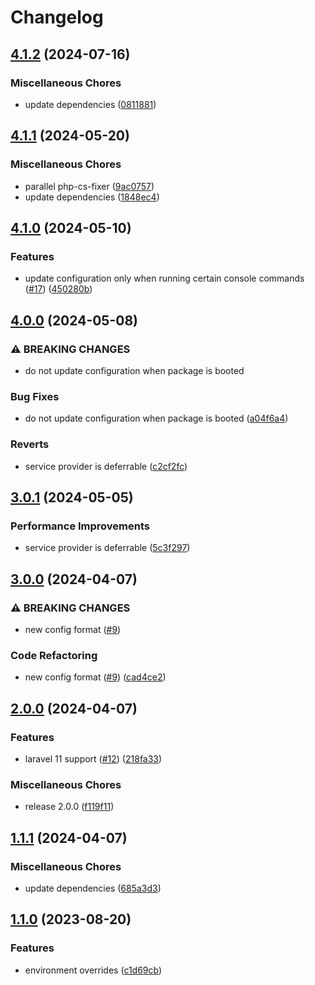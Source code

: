 # Changelog

## [4.1.2](https://github.com/audunru/config-secrets/compare/v4.1.1...v4.1.2) (2024-07-16)


### Miscellaneous Chores

* update dependencies ([0811881](https://github.com/audunru/config-secrets/commit/081188187171ad0802a45428f320195672e8b125))

## [4.1.1](https://github.com/audunru/config-secrets/compare/v4.1.0...v4.1.1) (2024-05-20)


### Miscellaneous Chores

* parallel php-cs-fixer ([9ac0757](https://github.com/audunru/config-secrets/commit/9ac075704eb2efa02cf8a6bf734f1e11a143c123))
* update dependencies ([1848ec4](https://github.com/audunru/config-secrets/commit/1848ec4606c628a5128179f7e5f3bd72f1ad32ea))

## [4.1.0](https://github.com/audunru/config-secrets/compare/v4.0.0...v4.1.0) (2024-05-10)


### Features

* update configuration only when running certain console commands ([#17](https://github.com/audunru/config-secrets/issues/17)) ([450280b](https://github.com/audunru/config-secrets/commit/450280b5e43dded971cc5de64a1cbc0dcc170ad3))

## [4.0.0](https://github.com/audunru/config-secrets/compare/v3.0.1...v4.0.0) (2024-05-08)


### ⚠ BREAKING CHANGES

* do not update configuration when package is booted

### Bug Fixes

* do not update configuration when package is booted ([a04f6a4](https://github.com/audunru/config-secrets/commit/a04f6a4de16e1ace3fa4226e82b4f7372199c184))


### Reverts

* service provider is deferrable ([c2cf2fc](https://github.com/audunru/config-secrets/commit/c2cf2fce2e436ea28c08ec53ffd1c8f4d1031374))

## [3.0.1](https://github.com/audunru/config-secrets/compare/v3.0.0...v3.0.1) (2024-05-05)


### Performance Improvements

* service provider is deferrable ([5c3f297](https://github.com/audunru/config-secrets/commit/5c3f297c81bf25ccec22ae0447c969984487b5ae))

## [3.0.0](https://github.com/audunru/config-secrets/compare/v2.0.0...v3.0.0) (2024-04-07)


### ⚠ BREAKING CHANGES

* new config format ([#9](https://github.com/audunru/config-secrets/issues/9))

### Code Refactoring

* new config format ([#9](https://github.com/audunru/config-secrets/issues/9)) ([cad4ce2](https://github.com/audunru/config-secrets/commit/cad4ce2a2048f651ad5a4280697a22ec889d8fd4))

## [2.0.0](https://github.com/audunru/config-secrets/compare/v1.1.1...v2.0.0) (2024-04-07)


### Features

* laravel 11 support ([#12](https://github.com/audunru/config-secrets/issues/12)) ([218fa33](https://github.com/audunru/config-secrets/commit/218fa3344f920587fc09d166001c819d720fe5e4))


### Miscellaneous Chores

* release 2.0.0 ([f119f11](https://github.com/audunru/config-secrets/commit/f119f110b582170a3f5c22560f91e7b314509647))

## [1.1.1](https://github.com/audunru/config-secrets/compare/v1.1.0...v1.1.1) (2024-04-07)


### Miscellaneous Chores

* update dependencies ([685a3d3](https://github.com/audunru/config-secrets/commit/685a3d35fbf9024479ee31e39bcd0f2e661c31dd))

## [1.1.0](https://github.com/audunru/config-secrets/compare/v1.0.0...v1.1.0) (2023-08-20)


### Features

* environment overrides ([c1d69cb](https://github.com/audunru/config-secrets/commit/c1d69cb76d1071c0d5e11911fd6f131d0ee14722))
